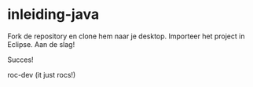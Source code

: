 # inleiding-java
Fork de repository en clone hem naar je desktop.
Importeer het project in Eclipse. Aan de slag!

Succes!

roc-dev (it just rocs!)
